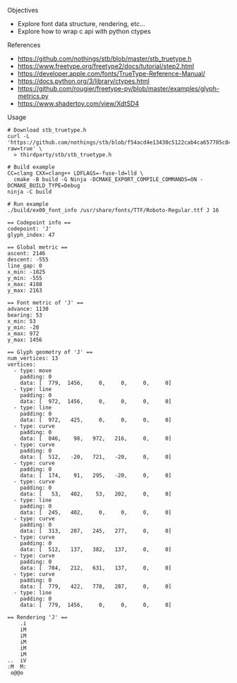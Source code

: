 Objectives

- Explore font data structure, rendering, etc...
- Explore how to wrap c api with python ctypes


References

- https://github.com/nothings/stb/blob/master/stb_truetype.h
- https://www.freetype.org/freetype2/docs/tutorial/step2.html
- https://developer.apple.com/fonts/TrueType-Reference-Manual/
- https://docs.python.org/3/library/ctypes.html
- https://github.com/rougier/freetype-py/blob/master/examples/glyph-metrics.py
- https://www.shadertoy.com/view/XdtSD4


Usage

```
# Download stb_truetype.h
curl -L 'https://github.com/nothings/stb/blob/f54acd4e13430c5122cab4ca657705c84aa61b08/stb_truetype.h?raw=true' \
  > thirdparty/stb/stb_truetype.h

# Build example
CC=clang CXX=clang++ LDFLAGS=-fuse-ld=lld \
  cmake -B build -G Ninja -DCMAKE_EXPORT_COMPILE_COMMANDS=ON -DCMAKE_BUILD_TYPE=Debug
ninja -C build

# Run example
./build/ex00_font_info /usr/share/fonts/TTF/Roboto-Regular.ttf J 16

== Codepoint info ==
codepoint: 'J'
glyph_index: 47

== Global metric ==
ascent: 2146
descent: -555
line_gap: 0
x_min: -1825
y_min: -555
x_max: 4188
y_max: 2163

== Font metric of 'J' ==
advance: 1130
bearing: 53
x_min: 53
y_min: -20
x_max: 972
y_max: 1456

== Glyph geometry of 'J' ==
num_vertices: 13
vertices:
  - type: move
    padding: 0
    data: [  779,  1456,     0,     0,     0,     0]
  - type: line
    padding: 0
    data: [  972,  1456,     0,     0,     0,     0]
  - type: line
    padding: 0
    data: [  972,   425,     0,     0,     0,     0]
  - type: curve
    padding: 0
    data: [  846,    98,   972,   216,     0,     0]
  - type: curve
    padding: 0
    data: [  512,   -20,   721,   -20,     0,     0]
  - type: curve
    padding: 0
    data: [  174,    91,   295,   -20,     0,     0]
  - type: curve
    padding: 0
    data: [   53,   402,    53,   202,     0,     0]
  - type: line
    padding: 0
    data: [  245,   402,     0,     0,     0,     0]
  - type: curve
    padding: 0
    data: [  313,   207,   245,   277,     0,     0]
  - type: curve
    padding: 0
    data: [  512,   137,   382,   137,     0,     0]
  - type: curve
    padding: 0
    data: [  704,   212,   631,   137,     0,     0]
  - type: curve
    padding: 0
    data: [  779,   422,   778,   287,     0,     0]
  - type: line
    padding: 0
    data: [  779,  1456,     0,     0,     0,     0]

== Rendering 'J' ==
    .i
    iM
    iM
    iM
    iM
    iM
..  iV
:M  M:
 o@@o
```
